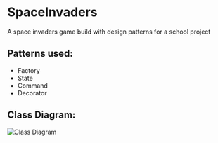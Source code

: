 # SpaceInvaders
A space invaders game build with design patterns for a school project

## Patterns used:
* Factory
* State
* Command
* Decorator

## Class Diagram:
![Class Diagram](http://i.imgur.com/aYUrYVI.png)
